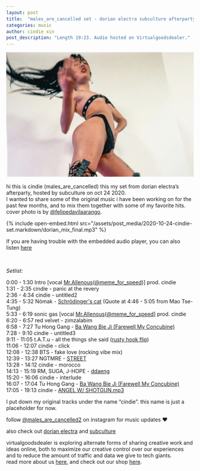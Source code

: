 ```yaml
---
layout: post
title:  "males_are_cancelled set - dorian electra subculture afterparty"
categories: music
author: cindie xin
post_description: "Length 19:23. Audio hosted on Virtualgoodsdealer."  
---
```


![Set Cover 10.24](/assets/post_media/2020-10-24-cindie-set.markdown/males_are_cancelled_mix_cover.jpg)


hi this is cindie (males_are_cancelled) this my set from dorian electra’s afterparty, hosted by subculture on oct 24 2020.  
I wanted to share some of the original music i have been working on for the past few months, and to mix them together with some of my favorite hits.  
cover photo is by <a href="https://www.instagram.com/felipedavilaarango/" target="_blank">@felipedavilaarango</a>. 

{% include open-embed.html src="/assets/post_media/2020-10-24-cindie-set.markdown/dorian_mix_final.mp3" %}  &zwnj;  

If you are having trouble with the embedded audio player, you can also listen <a href="https://drive.google.com/file/d/1ohR1AzSy4MyFn72ieofGPKdYKbRvPKXo/view?usp=sharing" target="_blank">here</a>

&zwnj;  

*Setlist:*


0:00 - 1:30	    Intro [vocal <a href="https://boxofpizza.bandcamp.com/" target="_blank">Mr.Allenous</a>(<a href="https://www.instagram.com/meme_for_speed/" target="_blank">@meme_for_speed</a>)] prod. cindie  
1:31 - 2:35	    cindie - panic at the revery  
2:36 - 4:34	    cindie - untitled2  
4:35 - 5:32     Nömak - <a href="https://soundcloud.com/recordrecordparis/no-mak-schro-dingers-1" target="_blank">Schrödinger's cat</a> (Quote at 4:46 - 5:05 from Mao Tse-Tung)  
5:33 - 6:19	    sonic gas [vocal <a href="https://boxofpizza.bandcamp.com/" target="_blank">Mr.Allenous</a>(<a href="https://www.instagram.com/meme_for_speed/" target="_blank">@meme_for_speed</a>] prod. cindie  
6:20 - 6:57	    red velvet - zimzalabim  
6:58 - 7:27	    Tu Hong Gang - <a href="https://www.youtube.com/watch?v=stKsyou-3TE" target="_blank">Ba Wang Bie Ji (Farewell My Concubine)</a>  
7:28 - 9:10	    cindie - untitled3  
9:11 - 11:05	t.A.T.u - all the things she said (<a href="https://soundcloud.com/rustyhook/tatu" target="_blank">rusty hook flip</a>)  
11:06 - 12:07	cindie - click  
12:08 - 12:38	BTS - fake love (rocking vibe mix)  
12:39 - 13:27	NGTMRE - <a href="https://soundcloud.com/maddecent/nghtmre-street" target="_blank">STREET</a>  
13:28 - 14:12	cindie - morocco  
14:13 - 15:19	RM, SUGA, J-HOPE - <a href="https://soundcloud.com/bangtan/ddceremony" target="_blank">ddaeng</a>  
15:20 - 16:06	cindie - interlude  
16:07 - 17:04	Tu Hong Gang - <a href="https://www.youtube.com/watch?v=stKsyou-3TE" target="_blank">Ba Wang Bie Ji (Farewell My Concubine)</a>  
17:05 - 19:13	cindie - <a href="https://www.instagram.com/tv/CEeCa5Hj6VM/" target="_blank">ANGEL W/ SHOTGUN.mp3</a>  

I put down my original tracks under the name “cindie”. this name is just a placeholder for now.

follow <a href="https://www.instagram.com/males_are_cancelled2/" target="_blank">@males_are_cancelled2</a> on instagram for music updates ♥

also check out <a href="https://www.dorianelectra.com/" target="_blank">dorian electra</a> and <a href="https://www.subcultureparty.com/" target="_blank">subculture</a>

virtualgoodsdealer is exploring alternate forms of sharing creative work and ideas online, both to maximize our creative control over our experiences and to reduce the amount of traffic and data we give to tech giants.  
read more about us [here](/about), and check out our shop [here](https://www.virtualgoodsdealer.com/).
